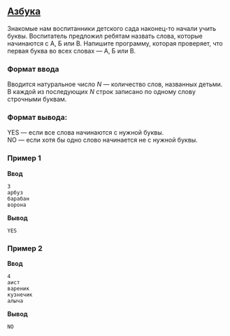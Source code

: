 ## [Азбука](../../../solutions/3.1/31_a.py)

Знакомые нам воспитанники детского сада наконец-то начали учить буквы.
Воспитатель предложил ребятам назвать слова, которые начинаются с А, Б или В. Напишите программу, которая проверяет, что первая буква во всех словах — А, Б или В.

### Формат ввода

Вводится натуральное число $N$ — количество слов, названных детьми.\
В каждой из последующих $N$ строк записано по одному слову строчными буквам.

### Формат вывода:

YES — если все слова начинаются с нужной буквы.\
NO — если хотя бы одно слово начинается не с нужной буквы.

### Пример 1

__Ввод__
```plaintext
3
арбуз
барабан
ворона
```

__Вывод__
```plaintext
YES
```

### Пример 2

__Ввод__
```plaintext
4
аист
вареник
кузнечик
алыча
```

__Вывод__
```plaintext
NO
```